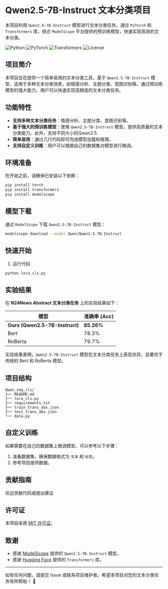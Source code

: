 # Qwen2.5-7B-Instruct 文本分类项目

本项目利用 `Qwen2.5-7B-Instruct` 模型进行文本分类任务。通过 `PyTorch` 和 `Transformers` 库，结合 `ModelScope` 平台提供的预训练模型，快速实现高效的文本分类。

![Python](https://img.shields.io/badge/Python-3.8%2B-blue)
![PyTorch](https://img.shields.io/badge/PyTorch-2.0%2B-orange)
![Transformers](https://img.shields.io/badge/Transformers-4.30%2B-green)
![License](https://img.shields.io/badge/License-MIT-yellow)

## 项目简介

本项目旨在提供一个简单易用的文本分类工具，基于 `Qwen2.5-7B-Instruct` 模型，适用于多种文本分类场景，如情感分析、主题分类、意图识别等。通过预训练模型的强大能力，用户可以快速实现高精度的文本分类任务。

## 功能特性

- **支持多种文本分类任务**：情感分析、主题分类、意图识别等。
- **基于强大的预训练模型**：使用 `Qwen2.5-7B-Instruct` 模型，提供高质量的文本分类能力。此外，支持不同大小的Qwen2.5.
- **简单易用**：通过几行代码即可完成模型加载和推理。
- **支持自定义训练**：用户可以根据自己的数据集对模型进行微调。

## 环境准备

在开始之前，请确保已安装以下依赖：

```bash
pip install torch
pip install transformers
pip install modelscope
```

## 模型下载

通过 `ModelScope` 下载 `Qwen2.5-7B-Instruct` 模型：

```bash
modelscope download --model Qwen/Qwen2.5-7B-Instruct
```

## 快速开始

1. 运行代码

```bash
python lora_cls.py
```

## 实验结果

在 **N24News Abstract 文本分类任务** 上的实验结果如下：

| 模型                        | 准确率 (Acc) |
|-----------------------------|--------------|
| **Ours (Qwen2.5-7B-Instruct)** | **85.26%**   |
| Bert                        | 78.3%        |
| RoBerta                     | 79.7%        |

实验结果表明，`Qwen2.5-7B-Instruct` 模型在文本分类任务上表现优异，显著优于传统的 Bert 和 RoBerta 模型。

## 项目结构

```
Qwen_seq_cls/
├── README.md               
├── lora_cls.py                 
├── requirements.txt        
├── train_trans_abs.json
├── test_trans_abs.json          
└── data.py               
```

## 自定义训练

如果需要在自己的数据集上微调模型，可以参考以下步骤：

1. 准备数据集，确保数据格式为 `文本` 和 `标签`。
2. 参考项目提供数据。


## 贡献指南

欢迎贡献代码或提出建议

## 许可证

本项目采用 [MIT 许可证](LICENSE)。

## 致谢

- 感谢 [ModelScope](https://www.modelscope.cn/) 提供的 `Qwen2.5-7B-Instruct` 模型。
- 感谢 [Hugging Face](https://huggingface.co/) 提供的 `Transformers` 库。

---

如有任何问题，请提交 Issue 或联系项目维护者。希望本项目对您的文本分类任务有所帮助！ 🚀

